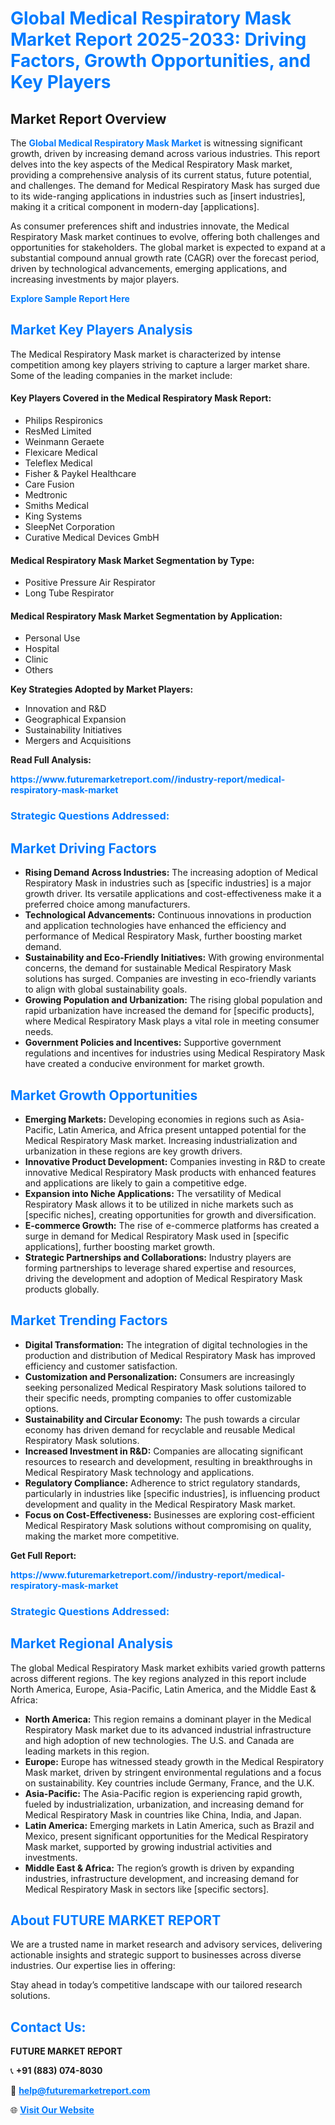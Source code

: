 <h1 style="color: #007BFF;">Global Medical Respiratory Mask Market Report 2025-2033: Driving Factors, Growth Opportunities, and Key Players</h1>

<section id="overview">
<h2>Market Report Overview</h2>
<p>The <a href="https://www.futuremarketreport.com//industry-report/medical-respiratory-mask-market" style="color: #007BFF; text-decoration: none;"><strong>Global Medical Respiratory Mask Market</strong></a> is witnessing significant growth, driven by increasing demand across various industries. This report delves into the key aspects of the Medical Respiratory Mask market, providing a comprehensive analysis of its current status, future potential, and challenges. The demand for Medical Respiratory Mask has surged due to its wide-ranging applications in industries such as [insert industries], making it a critical component in modern-day [applications].</p>
<p>As consumer preferences shift and industries innovate, the Medical Respiratory Mask market continues to evolve, offering both challenges and opportunities for stakeholders. The global market is expected to expand at a substantial compound annual growth rate (CAGR) over the forecast period, driven by technological advancements, emerging applications, and increasing investments by major players.</p>
</section>

<section id="overview">
<p><a href="https://www.futuremarketreport.com//request-sample/reportId=52736" style="color: #007BFF; text-decoration: none;"><strong>Explore Sample Report Here</strong></a></p>
</section>

<section id="key-players">
<h2 style="color: #007BFF;">Market Key Players Analysis</h2>
<p>The Medical Respiratory Mask market is characterized by intense competition among key players striving to capture a larger market share. Some of the leading companies in the market include:</p>
<h4>Key Players Covered in the Medical Respiratory Mask Report:</h4>
<ul><li>Philips Respironics</li><li>ResMed Limited</li><li>Weinmann Geraete</li><li>Flexicare Medical</li><li>Teleflex Medical</li><li>Fisher &amp; Paykel Healthcare</li><li>Care Fusion</li><li>Medtronic</li><li>Smiths Medical</li><li>King Systems</li><li>SleepNet Corporation</li><li>Curative Medical Devices GmbH</li></ul>
<h4>Medical Respiratory Mask Market Segmentation by Type:</h4>
<ul><li>Positive Pressure Air Respirator</li><li>Long Tube Respirator</li></ul>

<h4>Medical Respiratory Mask Market Segmentation by Application:</h4>
<ul><li>Personal Use</li><li>Hospital</li><li>Clinic</li><li>Others</li></ul>
<p><strong>Key Strategies Adopted by Market Players:</strong></p>
<ul>
<li>Innovation and R&D</li>
<li>Geographical Expansion</li>
<li>Sustainability Initiatives</li>
<li>Mergers and Acquisitions</li>
</ul>
</section>

<section>
<p><strong>Read Full Analysis: </strong></p><a href="https://www.futuremarketreport.com//industry-report/medical-respiratory-mask-market" style="color: #007BFF; text-decoration: none;"><strong>https://www.futuremarketreport.com//industry-report/medical-respiratory-mask-market</strong></a>
<h3 style="color: #007BFF;">Strategic Questions Addressed:</h3>
</section>

<section id="driving-factors">
<h2 style="color: #007BFF;">Market Driving Factors</h2>
<ul>
<li><strong>Rising Demand Across Industries:</strong> The increasing adoption of Medical Respiratory Mask in industries such as [specific industries] is a major growth driver. Its versatile applications and cost-effectiveness make it a preferred choice among manufacturers.</li>
<li><strong>Technological Advancements:</strong> Continuous innovations in production and application technologies have enhanced the efficiency and performance of Medical Respiratory Mask, further boosting market demand.</li>
<li><strong>Sustainability and Eco-Friendly Initiatives:</strong> With growing environmental concerns, the demand for sustainable Medical Respiratory Mask solutions has surged. Companies are investing in eco-friendly variants to align with global sustainability goals.</li>
<li><strong>Growing Population and Urbanization:</strong> The rising global population and rapid urbanization have increased the demand for [specific products], where Medical Respiratory Mask plays a vital role in meeting consumer needs.</li>
<li><strong>Government Policies and Incentives:</strong> Supportive government regulations and incentives for industries using Medical Respiratory Mask have created a conducive environment for market growth.</li>
</ul>
</section>

<section id="growth-opportunities">
<h2 style="color: #007BFF;">Market Growth Opportunities</h2>
<ul>
<li><strong>Emerging Markets:</strong> Developing economies in regions such as Asia-Pacific, Latin America, and Africa present untapped potential for the Medical Respiratory Mask market. Increasing industrialization and urbanization in these regions are key growth drivers.</li>
<li><strong>Innovative Product Development:</strong> Companies investing in R&D to create innovative Medical Respiratory Mask products with enhanced features and applications are likely to gain a competitive edge.</li>
<li><strong>Expansion into Niche Applications:</strong> The versatility of Medical Respiratory Mask allows it to be utilized in niche markets such as [specific niches], creating opportunities for growth and diversification.</li>
<li><strong>E-commerce Growth:</strong> The rise of e-commerce platforms has created a surge in demand for Medical Respiratory Mask used in [specific applications], further boosting market growth.</li>
<li><strong>Strategic Partnerships and Collaborations:</strong> Industry players are forming partnerships to leverage shared expertise and resources, driving the development and adoption of Medical Respiratory Mask products globally.</li>
</ul>
</section>

<section id="trending-factors">
<h2 style="color: #007BFF;">Market Trending Factors</h2>
<ul>
<li><strong>Digital Transformation:</strong> The integration of digital technologies in the production and distribution of Medical Respiratory Mask has improved efficiency and customer satisfaction.</li>
<li><strong>Customization and Personalization:</strong> Consumers are increasingly seeking personalized Medical Respiratory Mask solutions tailored to their specific needs, prompting companies to offer customizable options.</li>
<li><strong>Sustainability and Circular Economy:</strong> The push towards a circular economy has driven demand for recyclable and reusable Medical Respiratory Mask solutions.</li>
<li><strong>Increased Investment in R&D:</strong> Companies are allocating significant resources to research and development, resulting in breakthroughs in Medical Respiratory Mask technology and applications.</li>
<li><strong>Regulatory Compliance:</strong> Adherence to strict regulatory standards, particularly in industries like [specific industries], is influencing product development and quality in the Medical Respiratory Mask market.</li>
<li><strong>Focus on Cost-Effectiveness:</strong> Businesses are exploring cost-efficient Medical Respiratory Mask solutions without compromising on quality, making the market more competitive.</li>
</ul>
</section>

<section>
<p><strong>Get Full Report: </strong></p><a href="https://www.futuremarketreport.com//industry-report/medical-respiratory-mask-market" style="color: #007BFF; text-decoration: none;"><strong>https://www.futuremarketreport.com//industry-report/medical-respiratory-mask-market</strong></a>
<h3 style="color: #007BFF;">Strategic Questions Addressed:</h3>
</section>


<section id="regional-analysis">
<h2 style="color: #007BFF;">Market Regional Analysis</h2>
<p>The global Medical Respiratory Mask market exhibits varied growth patterns across different regions. The key regions analyzed in this report include North America, Europe, Asia-Pacific, Latin America, and the Middle East & Africa:</p>
<ul>
<li><strong>North America:</strong> This region remains a dominant player in the Medical Respiratory Mask market due to its advanced industrial infrastructure and high adoption of new technologies. The U.S. and Canada are leading markets in this region.</li>
<li><strong>Europe:</strong> Europe has witnessed steady growth in the Medical Respiratory Mask market, driven by stringent environmental regulations and a focus on sustainability. Key countries include Germany, France, and the U.K.</li>
<li><strong>Asia-Pacific:</strong> The Asia-Pacific region is experiencing rapid growth, fueled by industrialization, urbanization, and increasing demand for Medical Respiratory Mask in countries like China, India, and Japan.</li>
<li><strong>Latin America:</strong> Emerging markets in Latin America, such as Brazil and Mexico, present significant opportunities for the Medical Respiratory Mask market, supported by growing industrial activities and investments.</li>
<li><strong>Middle East & Africa:</strong> The region’s growth is driven by expanding industries, infrastructure development, and increasing demand for Medical Respiratory Mask in sectors like [specific sectors].</li>
</ul>
</section>

<footer>
<h2 style="color: #007BFF;">About FUTURE MARKET REPORT</h2>
<p>We are a trusted name in market research and advisory services, delivering actionable insights and strategic support to businesses across diverse industries. Our expertise lies in offering:</p>

<p>Stay ahead in today’s competitive landscape with our tailored research solutions.</p>

<h2 style="color: #007BFF;">Contact Us:</h2>
<p><strong>FUTURE MARKET REPORT</strong></p>
<p>📞 <strong>+91 (883) 074-8030</strong></p>
<p>📧 <strong><a href="mailto:help@futuremarketreport.com" style="color: #007BFF;">help@futuremarketreport.com</a></strong></p>
<p>🌐 <strong><a href="https://www.futuremarketreport.com/" style="color: #007BFF;">Visit Our Website</a></strong></p>
</footer>